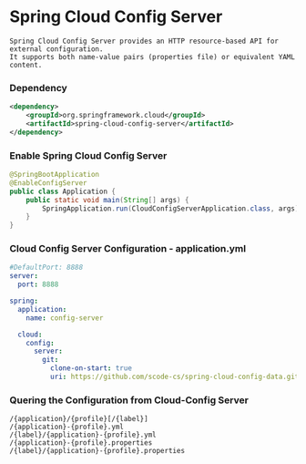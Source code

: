 # Spring Cloud Config Server
```
Spring Cloud Config Server provides an HTTP resource-based API for external configuration.
It supports both name-value pairs (properties file) or equivalent YAML content. 
```

### Dependency
```xml
<dependency>
	<groupId>org.springframework.cloud</groupId>
	<artifactId>spring-cloud-config-server</artifactId>
</dependency>
```
### Enable Spring Cloud Config Server
```java
@SpringBootApplication
@EnableConfigServer
public class Application {
	public static void main(String[] args) {
		SpringApplication.run(CloudConfigServerApplication.class, args);
	}
}

```
### Cloud Config Server Configuration - application.yml
```yml
#DefaultPort: 8888
server:
  port: 8888

spring:
  application:
    name: config-server

  cloud:
    config:
      server:
        git:
          clone-on-start: true
          uri: https://github.com/scode-cs/spring-cloud-config-data.git
```
### Quering the Configuration from Cloud-Config Server
```
/{application}/{profile}[/{label}]
/{application}-{profile}.yml
/{label}/{application}-{profile}.yml
/{application}-{profile}.properties
/{label}/{application}-{profile}.properties
```
